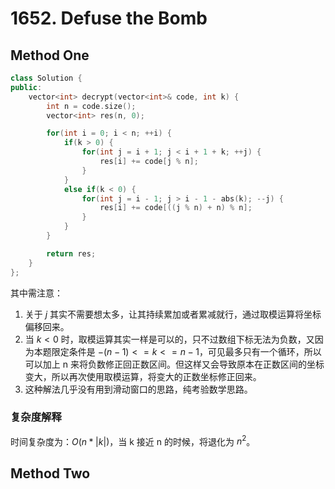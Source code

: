 # 1652. Defuse the Bomb

## Method One

```c++
class Solution {
public:
    vector<int> decrypt(vector<int>& code, int k) {
        int n = code.size();
        vector<int> res(n, 0);

        for(int i = 0; i < n; ++i) {
            if(k > 0) {
                for(int j = i + 1; j < i + 1 + k; ++j) {
                    res[i] += code[j % n];
                }
            }
            else if(k < 0) {
                for(int j = i - 1; j > i - 1 - abs(k); --j) {
                    res[i] += code[((j % n) + n) % n];
                }
            }
        }

        return res;
    }
};
```

其中需注意：

1. 关于 $j$ 其实不需要想太多，让其持续累加或者累减就行，通过取模运算将坐标偏移回来。
2. 当 $k < 0$ 时，取模运算其实一样是可以的，只不过数组下标无法为负数，又因为本题限定条件是 $-(n - 1) <= k <= n - 1$，可见最多只有一个循环，所以可以加上 n 来将负数修正回正数区间。但这样又会导致原本在正数区间的坐标变大，所以再次使用取模运算，将变大的正数坐标修正回来。
3. 这种解法几乎没有用到滑动窗口的思路，纯考验数学思路。

### 复杂度解释

时间复杂度为：$O(n * |k|)$，当 k 接近 n 的时候，将退化为 $n^2$。



## Method Two



